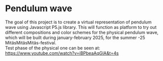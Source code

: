# Pendulum wave

The goal of this project is to create a virtual representation of pendulum wave using Javascript P5.js library. This will function as platform to try out different compositions and color schemes for the physical pendulum wave, which will be built during january-february 2025, for the summer -25 MitäsMitäsMitäs-festival.  
Test phase of the physical one can be seen at: https://www.youtube.com/watch?v=iBPbeaAqGlA&t=4s  

